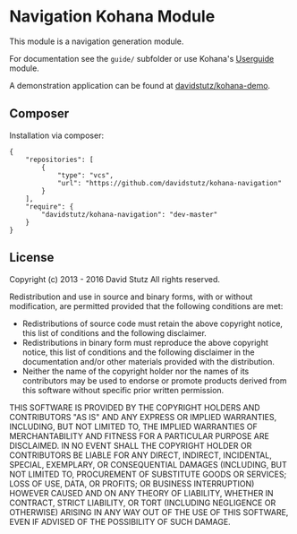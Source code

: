 # Navigation Kohana Module

This module is a navigation generation module.

For documentation see the `guide/` subfolder or use Kohana's [Userguide](https://github.com/kohana/userguide) module.

A demonstration application can be found at [davidstutz/kohana-demo](https://github.com/davidstutz/kohana-demo).

## Composer

Installation via composer:

    {
        "repositories": [
            {
                "type": "vcs",
                "url": "https://github.com/davidstutz/kohana-navigation"
            }
        ],
        "require": {
            "davidstutz/kohana-navigation": "dev-master"
        }
    }

## License

Copyright (c) 2013 - 2016 David Stutz
All rights reserved.

Redistribution and use in source and binary forms, with or without modification, are permitted provided that the following conditions are met:

* Redistributions of source code must retain the above copyright notice, this list of conditions and the following disclaimer.
* Redistributions in binary form must reproduce the above copyright notice, this list of conditions and the following disclaimer in the documentation and/or other materials provided with the distribution.
* Neither the name of the copyright holder nor the names of its contributors may be used to endorse or promote products derived from this software without specific prior written permission.

THIS SOFTWARE IS PROVIDED BY THE COPYRIGHT HOLDERS AND CONTRIBUTORS "AS IS" AND ANY EXPRESS OR IMPLIED WARRANTIES, INCLUDING, BUT NOT LIMITED TO, THE IMPLIED WARRANTIES OF MERCHANTABILITY AND FITNESS FOR A PARTICULAR PURPOSE ARE DISCLAIMED. IN NO EVENT SHALL THE COPYRIGHT HOLDER OR CONTRIBUTORS BE LIABLE FOR ANY DIRECT, INDIRECT, INCIDENTAL, SPECIAL, EXEMPLARY, OR CONSEQUENTIAL DAMAGES (INCLUDING, BUT NOT LIMITED TO, PROCUREMENT OF SUBSTITUTE GOODS OR SERVICES; LOSS OF USE, DATA, OR PROFITS; OR BUSINESS INTERRUPTION) HOWEVER CAUSED AND ON ANY THEORY OF LIABILITY, WHETHER IN CONTRACT, STRICT LIABILITY, OR TORT (INCLUDING NEGLIGENCE OR OTHERWISE) ARISING IN ANY WAY OUT OF THE USE OF THIS SOFTWARE, EVEN IF ADVISED OF THE POSSIBILITY OF SUCH DAMAGE.
